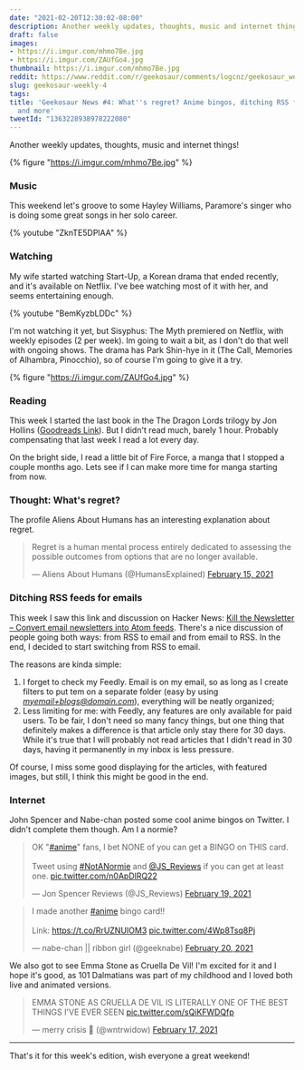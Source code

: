 ```yaml
---
date: "2021-02-20T12:30:02-08:00"
description: Another weekly updates, thoughts, music and internet things!
draft: false
images:
- https://i.imgur.com/mhmo7Be.jpg
- https://i.imgur.com/ZAUfGo4.jpg
thumbnail: https://i.imgur.com/mhmo7Be.jpg
reddit: https://www.reddit.com/r/geekosaur/comments/logcnz/geekosaur_weekly_4_whats_regret_anime_bingos/
slug: geekosaur-weekly-4
tags:
title: 'Geekosaur News #4: What''s regret? Anime bingos, ditching RSS for emails,
  and more'
tweetId: "1363228938978222080"
---
```


Another weekly updates, thoughts, music and internet things!

{% figure "https://i.imgur.com/mhmo7Be.jpg" %}

<!--more-->

### Music

This weekend let's groove to some Hayley Williams, Paramore's singer who is doing some great songs in her solo career.

{% youtube "ZknTE5DPlAA" %}

### Watching

My wife started watching Start-Up, a Korean drama that ended recently, and it's available on Netflix. I've bee watching most of it with her, and seems entertaining enough.

{% youtube "BemKyzbLDDc" %}

I'm not watching it yet, but Sisyphus: The Myth premiered on Netflix, with weekly episodes (2 per week). Im going to wait a bit, as I don't do that well with ongoing shows. The drama has Park Shin-hye in it (The Call, Memories of Alhambra, Pinocchio), so of course I'm going to give it a try.

{% figure "https://i.imgur.com/ZAUfGo4.jpg" %}

### Reading

This week I started the last book in the The Dragon Lords trilogy by Jon Hollins ([Goodreads Link](https://www.goodreads.com/series/181705-the-dragon-lords)). But I didn't read much, barely 1 hour. Probably compensating that last week I read a lot every day.

On the bright side, I read a little bit of Fire Force, a manga that I stopped a couple months ago. Lets see if I can make more time for manga starting from now.

### Thought: What's regret?

The profile Aliens About Humans has an interesting explanation about regret. 

<blockquote class="twitter-tweet"><p lang="en" dir="ltr">Regret is a human mental process entirely dedicated to assessing the possible outcomes from options that are no longer available.</p>&mdash; Aliens About Humans (@HumansExplained) <a href="https://twitter.com/HumansExplained/status/1361373449919356929?ref_src=twsrc%5Etfw">February 15, 2021</a></blockquote> <script async src="https://platform.twitter.com/widgets.js" charset="utf-8"></script>

### Ditching RSS feeds for emails

This week I saw this link and discussion on Hacker News: [Kill the Newsletter – Convert email newsletters into Atom feeds](https://news.ycombinator.com/item?id=26167248). There's a nice discussion of people going both ways: from RSS to email and from email to RSS. In the end, I decided to start switching from RSS to email.

The reasons are kinda simple:

1. I forget to check my Feedly. Email is on my email, so as long as I create filters to put tem on a separate folder (easy by using *myemail+blogs@domain.com*), everything will be neatly organized;
2. Less limiting for me: with Feedly, any features are only available for paid users. To be fair, I don't need so many fancy things, but one thing that definitely makes a difference is that article only stay there for 30 days. While it's true that I will probably not read articles that I didn't read in 30 days, having it permanently in my inbox is less pressure.

Of course, I miss some good displaying for the articles, with featured images, but still, I think this might be good in the end.

### Internet

John Spencer and Nabe-chan posted some cool anime bingos on Twitter. I didn't complete them though. Am I a normie?

<blockquote class="twitter-tweet"><p lang="en" dir="ltr">OK &quot;<a href="https://twitter.com/hashtag/anime?src=hash&amp;ref_src=twsrc%5Etfw">#anime</a>&quot; fans, I bet NONE of you can get a BINGO on THIS card.<br><br>Tweet using <a href="https://twitter.com/hashtag/NotANormie?src=hash&amp;ref_src=twsrc%5Etfw">#NotANormie</a> and <a href="https://twitter.com/JS_Reviews?ref_src=twsrc%5Etfw">@JS_Reviews</a> if you can get at least one. <a href="https://t.co/n0ApDlRQ22">pic.twitter.com/n0ApDlRQ22</a></p>&mdash; Jon Spencer Reviews (@JS_Reviews) <a href="https://twitter.com/JS_Reviews/status/1362891009122705410?ref_src=twsrc%5Etfw">February 19, 2021</a></blockquote> <script async src="https://platform.twitter.com/widgets.js" charset="utf-8"></script>

<blockquote class="twitter-tweet"><p lang="en" dir="ltr">I made another <a href="https://twitter.com/hashtag/anime?src=hash&amp;ref_src=twsrc%5Etfw">#anime</a> bingo card!!<br><br>Link: <a href="https://t.co/RrUZNUIOM3">https://t.co/RrUZNUIOM3</a> <a href="https://t.co/4Wp8Tsq8Pj">pic.twitter.com/4Wp8Tsq8Pj</a></p>&mdash; nabe-chan || ribbon girl (@geeknabe) <a href="https://twitter.com/geeknabe/status/1363063797636759552?ref_src=twsrc%5Etfw">February 20, 2021</a></blockquote> <script async src="https://platform.twitter.com/widgets.js" charset="utf-8"></script>

We also got to see Emma Stone as Cruella De Vil! I'm excited for it and I hope it's good, as 101 Dalmatians was part of my childhood and I loved both live and animated versions.

<blockquote class="twitter-tweet"><p lang="en" dir="ltr">EMMA STONE AS CRUELLA DE VIL IS LITERALLY ONE OF THE BEST THINGS I&#39;VE EVER SEEN <a href="https://t.co/sQiKFWDQfp">pic.twitter.com/sQiKFWDQfp</a></p>&mdash; merry crisis 🎄 (@wntrwidow) <a href="https://twitter.com/wntrwidow/status/1362025930915520519?ref_src=twsrc%5Etfw">February 17, 2021</a></blockquote> <script async src="https://platform.twitter.com/widgets.js" charset="utf-8"></script>

---

That's it for this week's edition, wish everyone a great weekend!